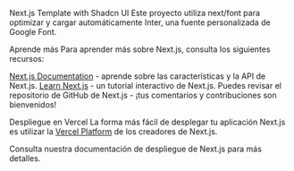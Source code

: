 Next.js Template with Shadcn UI
Este proyecto utiliza next/font para optimizar y cargar automáticamente Inter, una fuente personalizada de Google Font.

Aprende más
Para aprender más sobre Next.js, consulta los siguientes recursos:

[Next.js Documentation](https://nextjs.org/docs) - aprende sobre las características y la API de Next.js.
[Learn Next.js](https://nextjs.org/learn) - un tutorial interactivo de Next.js.
Puedes revisar el repositorio de GitHub de Next.js - ¡tus comentarios y contribuciones son bienvenidos!

Despliegue en Vercel
La forma más fácil de desplegar tu aplicación Next.js es utilizar la [Vercel Platform](https://vercel.com/new?utm_medium=default-template&filter=next.js&utm_source=create-next-app&utm_campaign=create-next-app-readme)  de los creadores de Next.js.

Consulta nuestra documentación de despliegue de Next.js para más detalles.
